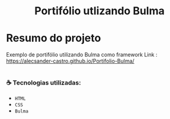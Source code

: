 <h1 align="center"> Portifólio utlizando Bulma </h1>

# Resumo do projeto
Exemplo de portifólio utilizando Bulma como framework
Link : https://alecsander-castro.github.io/Portifolio-Bulma/

# <h3 align="left"> :coffee: Tecnologias utilizadas: </h3>

- ``HTML``
- ``CSS``
- ``Bulma``

